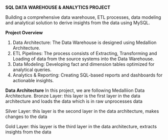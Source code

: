 **SQL DATA WAREHOUSE & ANALYTICS PROJECT**

Building a comprehensive data warehouse, ETL processes, data modeling and analytical solution to derive insights from the data using MySQL.

**Project Overview**
1. Data Architecture: The Data Warehouse is designed using Medallion Architecture.
2. ETL Pipelines: The process consists of Extracting, Transforming and Loading of data from the source systems into the Data Warehouse.
3. Data Modeling: Developing fact and dimension tables optimized for analytical queries.
4. Analytics & Reporting: Creating SQL-based reports and dashboards for actionable insights.

**Data Architecture**
In this project, we are following Medalliion Data Architecture.
Bronze Layer:
this layer is the first layer in the data architecture and loads the data which is in raw unprocesses data

Silver Layer:
this layer is the second layer in the data architecture, makes changes to the data

Gold Layer:
this layyer is the third layer in the data architecture, extracts insights from the data
